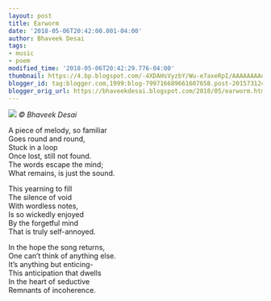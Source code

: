 ```yaml
---
layout: post
title: Earworm
date: '2018-05-06T20:42:00.001-04:00'
author: Bhaveek Desai
tags:
- music
- poem
modified_time: '2018-05-06T20:42:29.776-04:00'
thumbnail: https://4.bp.blogspot.com/-4XDAHsVyzbY/Wu-e7axeRpI/AAAAAAAAdlg/rBBRXHsa0S490kg_Kq75vvrHYS7nWwpBwCLcBGAs/s72-c/New%2BDoc%2B2018-05-06.jpg
blogger_id: tag:blogger.com,1999:blog-799716689661607658.post-2015731242542834639
blogger_orig_url: https://bhaveekdesai.blogspot.com/2018/05/earworm.html
---
```


![](https://4.bp.blogspot.com/-4XDAHsVyzbY/Wu-e7axeRpI/AAAAAAAAdlg/rBBRXHsa0S490kg_Kq75vvrHYS7nWwpBwCLcBGAs/s400/New%2BDoc%2B2018-05-06.jpg)
*© Bhaveek Desai*

A piece of melody, so familiar  
Goes round and round,  
Stuck in a loop  
Once lost, still not found.  
The words escape the mind;  
What remains, is just the sound.  

This yearning to fill  
The silence of void  
With wordless notes,  
Is so wickedly enjoyed  
By the forgetful mind  
That is truly self-annoyed.  

In the hope the song returns,  
One can’t think of anything else.  
It’s anything but enticing-  
This anticipation that dwells  
In the heart of seductive  
Remnants of incoherence.

